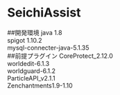 # SeichiAssist
##開発環境
java 1.8<br>
spigot 1.10.2<br>
mysql-connecter-java-5.1.35<br>
##前提プラグイン
CoreProtect_2.12.0<br>
worldedit-6.1.3<br>
worldguard-6.1.2<br>
ParticleAPI_v2.1.1<br>
Zenchantments1.9-1.10<br>
